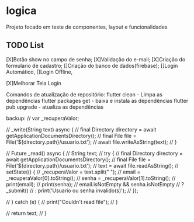 # logica

Projeto focado em teste de componentes, layout e funcionalidades

## TODO List

[X]Botão show no campo de senha;
[X]Validação do e-mail;
[X]Criação do formulario de cadastro;
[]Criação do banco de dados(firebase);
    []Login Automático,
        []Login Offline,

[X]Melhorar Tela Login



Comandos de atualização de repositório:
flutter clean - Limpa as dependências
flutter packages get - baixa e instala as dependências
flutter pub upgrade - atualiza as dependências

backup:
  // var _recuperaValor;

  // _write(String text) async {
  //   final Directory directory = await getApplicationDocumentsDirectory();
  //   final File file = File('${directory.path}/usuario.txt');
  //   await file.writeAsString(text);
  // }

  // Future<String> _read() async {
  //   String text;
  //   try {
  //     final Directory directory = await getApplicationDocumentsDirectory();
  //     final File file = File('${directory.path}/usuario.txt');
  //     text = await file.readAsString();
  //     setState(() {
  //     _recuperaValor = text.split(" ");
  //       email = _recuperaValor[0].toString();
  //       senha = _recuperaValor[1].toString();
  //       print(email);
  //     print(senha);
  //       email.isNotEmpty && senha.isNotEmpty
  //           ? _submit()
  //           : print('Usuario ou senha invalido(s)');
  //     });

  //   } catch (e) {
  //     print("Couldn't read file");
  //   }

  //   return text;
  // }